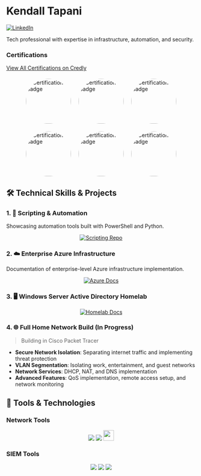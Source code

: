 # Kendall Tapani

<div align="left">
  
[![LinkedIn](https://img.shields.io/badge/-LinkedIn-0072b1?&style=for-the-badge&logo=linkedin&logoColor=white)](https://www.linkedin.com/in/kendalltapani/)

</div>
Tech professional with expertise in infrastructure, automation, and security.

<div align="left">
  
### Certifications
[View All Certifications on Credly](https://www.credly.com/users/kendall-tapani)

</div>

<div align="left" style="display: flex; flex-wrap: wrap; gap: 20px; margin: 20px 0; justify-content: center;">
    <a href="https://www.credly.com/badges/65bef3cc-f0a6-432d-ab68-b553cc151eee">
        <img src="https://github.com/user-attachments/assets/a1a4113d-3c39-4eac-9efe-2c32410a5fe4" 
             width="120" height="120" style="clip-path: circle(50%)" alt="Certification Badge" />
    </a>
    <a href="https://www.credly.com/badges/9fb3d768-c658-48c2-93b2-33105b02036c">
        <img src="https://github.com/user-attachments/assets/d04244c5-21e7-4bb4-91a3-3923868d8e5a" 
             width="120" height="120" style="clip-path: circle(50%)" alt="Certification Badge" />
    </a>
    <a href="https://www.credly.com/badges/7999db2a-e361-42cd-b4a5-866c6e659a88">
        <img src="https://github.com/user-attachments/assets/1793ed3f-3743-4ed6-b795-bddb831feea2" 
             width="120" height="120" style="clip-path: circle(50%)" alt="Certification Badge" />
    </a>
</div>
<div align="left" style="display: flex; flex-wrap: wrap; gap: 20px; margin: 20px 0; justify-content: center;">
    <a href="https://www.credly.com/badges/20e58b5b-e424-49eb-8d18-e0e8f9a607b5">
        <img src="https://github.com/user-attachments/assets/83845f96-8cbe-4749-871b-631cf5ce29bc" 
             width="120" height="120" style="clip-path: circle(50%)" alt="Certification Badge" />
    </a>
    <a href="https://www.credly.com/badges/0e3d4fd3-0c76-485b-9077-4152c0cbba2a">
        <img src="https://github.com/user-attachments/assets/d1967870-9749-4033-b160-7c295d85fa8a" 
             width="120" height="120" style="clip-path: circle(50%)" alt="Certification Badge" />
    </a>
    <a href="https://www.credly.com/badges/ca6feed5-c7aa-4f64-9385-6fedde615595">
        <img src="https://github.com/user-attachments/assets/86fbfaeb-864b-4ea4-9f92-d975ff124806" 
             width="120" height="120" style="clip-path: circle(50%)" alt="Certification Badge" />
    </a>
</div>

## 🛠️ Technical Skills & Projects

### 1. 🤖 Scripting & Automation

Showcasing automation tools built with PowerShell and Python.

<div align="center">
  
[![Scripting Repo](https://img.shields.io/badge/📁_Scripting_&_Automation_Repo-4A154B?style=for-the-badge)](https://github.com/KendallTapani/Scripting-and-Automation/tree/main)

</div>

### 2. ☁️ Enterprise Azure Infrastructure

Documentation of enterprise-level Azure infrastructure implementation.

<div align="center">
  
[![Azure Docs](https://img.shields.io/badge/📁_Azure_Infrastructure_Docs-0078D4?style=for-the-badge&logo=microsoft-azure&logoColor=white)](https://github.com/KendallTapani/Azure-Infrastructure-Setup)

</div>

### 3. 🖥️ Windows Server Active Directory Homelab

<div align="center">
  
[![Homelab Docs](https://img.shields.io/badge/📁_Windows_Server_Homelab_Docs-0078D6?style=for-the-badge&logo=windows&logoColor=white)](https://github.com/KendallTapani/Windows-Server-Homelab)

</div>

### 4. 🌐 Full Home Network Build (In Progress)
> Building in Cisco Packet Tracer

- **Secure Network Isolation**: Separating internet traffic and implementing threat protection
- **VLAN Segmentation**: Isolating work, entertainment, and guest networks
- **Network Services**: DHCP, NAT, and DNS implementation
- **Advanced Features**: QoS implementation, remote access setup, and network monitoring

## 🔧 Tools & Technologies

### Network Tools
<div align="center">
    <img src="https://img.shields.io/badge/-Wireshark-1679A7?&style=for-the-badge&logo=Wireshark&logoColor=white" />
    <img src="https://img.shields.io/badge/-Suricata-EF3B2D?&style=for-the-badge&logo=Suricata&logoColor=white" />
    <img src="https://github.com/user-attachments/assets/b5a6e732-6051-4be4-bd2f-17a7fa02c0dc" height="28" />
</div>

### SIEM Tools
<div align="center">
    <img src="https://img.shields.io/badge/-Microsoft_Sentinel-0078D4?&style=for-the-badge&logo=Microsoft&logoColor=white" />
    <img src="https://img.shields.io/badge/-Splunk-000000?&style=for-the-badge&logo=Splunk&logoColor=white" />
    <img src="https://img.shields.io/badge/-Elastic-005571?&style=for-the-badge&logo=Elastic&logoColor=white" />
</div>


